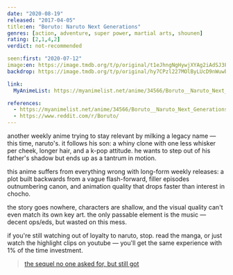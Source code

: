 ```yaml
---
date: "2020-08-19"
released: "2017-04-05"
title:en: "Boruto: Naruto Next Generations"
genres: [action, adventure, super power, martial arts, shounen]
rating: [2,1,4,2]
verdict: not-recommended

seen:first: "2020-07-12"
image:en: https://image.tmdb.org/t/p/original/t1eJhngNgHywjXYAg2iAdSJ3PiL.jpg
backdrop: https://image.tmdb.org/t/p/original/hy7CPzl227MOlByLUcD9nWuwbjn.jpg

link:
  MyAnimeList: https://myanimelist.net/anime/34566/Boruto__Naruto_Next_Generations

references:
  - https://myanimelist.net/anime/34566/Boruto__Naruto_Next_Generations
  - https://www.reddit.com/r/Boruto/
---
```


another weekly anime trying to stay relevant by milking a legacy name — this time, naruto's. it follows his son: a whiny clone with one less whisker per cheek, longer hair, and a k-pop attitude. he wants to step out of his father's shadow but ends up as a tantrum in motion.

this anime suffers from everything wrong with long-form weekly releases: a plot built backwards from a vague flash-forward, filler episodes outnumbering canon, and animation quality that drops faster than interest in chocho.

the story goes nowhere, characters are shallow, and the visual quality can't even match its own key art. the only passable element is the music — decent ops/eds, but wasted on this mess.

if you're still watching out of loyalty to naruto, stop. read the manga, or just watch the highlight clips on youtube — you'll get the same experience with 1% of the time investment.

> [the sequel no one asked for, but still got](https://myanimelist.net/reviews.php?id=269206)
